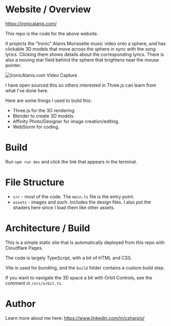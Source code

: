# Website / Overview

https://ironicalanis.com/

This repo is the code for the above website.

It projects the "Ironic" Alanis Morissette music video onto a sphere, and has clickable 3D models that move across the sphere in sync with the song lyrics. Clicking them shows details about the corresponding lyrics. There is also a moving star field behind the sphere that brightens near the mouse pointer.

![IronicAlanis.com Video Capture](/supporting/ironicalanis.gif?raw=true)

I have open sourced this so others interested in Three.js can learn from what I've done here.

Here are some things I used to build this:

* Three.js for the 3D rendering.
* Blender to create 3D models.
* Affinity Photo/Designer for image creation/editing.
* WebStorm for coding.

# Build

Run `npm run dev` and click the link that appears in the terminal.

# File Structure

* `src` - most of the code. The `main.ts` file is the entry point.
* `assets` - images and such. Includes the design files. I also put the shaders here since I load them like other assets.

# Architecture / Build

This is a simple static site that is automatically deployed from this repo with Cloudflare Pages.

The code is largely TypeScript, with a bit of HTML and CSS.

Vite is used for bundling, and the `build` folder contains a custom build step.

If you want to navigate the 3D space a bit with Orbit Controls, see the comment in `/src/orbit.ts`.

# Author

Learn more about me here: https://www.linkedin.com/in/csharply/
